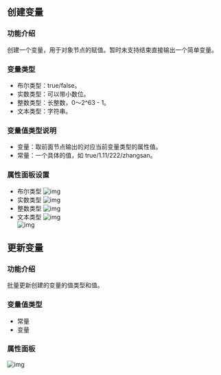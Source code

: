 ## 创建变量
### 功能介绍
创建一个变量，用于对象节点的赋值。暂时未支持结束直接输出一个简单变量。

### 变量类型
- 布尔类型：true/false。
- 实数类型：可以带小数位。
- 整数类型：长整数，0～2^63 - 1。
- 文本类型：字符串。

### 变量值类型说明
- 变量：取前面节点输出的对应当前变量类型的属性值。
- 常量：一个具体的值，如 true/1.11/222/zhangsan。

### 属性面板设置
- 布尔类型
![img](https://main.qcloudimg.com/raw/c61555d590c287afbc2aa5d875521fba.png)        
- 实数类型
![img](https://main.qcloudimg.com/raw/48a90af4a1b2118c73032a27ba935d91.png)        
- 整数类型
![img](https://main.qcloudimg.com/raw/a460190c8ab320c8e6dc9fedaa652eeb.png)        
- 文本类型
![img](https://main.qcloudimg.com/raw/d6ee10bf3e9ca0fbbf337760962586e7.png)        
![img](https://main.qcloudimg.com/raw/54aeab61674eb40b3cb12ba748f852fa.png)        

## 更新变量
### 功能介绍
批量更新创建的变量的值类型和值。

### 变量值类型
- 常量
- 变量

### 属性面板
![img](https://main.qcloudimg.com/raw/644473ffc00514c787eb64dc2b19ae7c.png)        
